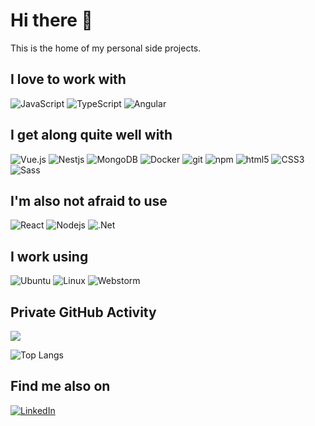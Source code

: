 # Hi there 👋
This is the home of my personal side projects. 

## I love to work with
<p>
  <img alt="JavaScript" src="https://img.shields.io/badge/JavaScript%20-%23F7DF1E.svg?style=for-the-badge&logo=javascript&logoColor=black" />
  <img alt="TypeScript" src="https://img.shields.io/badge/-TypeScript-3178C6?style=for-the-badge&logo=typescript&logoColor=white">
  <img alt="Angular" src="https://img.shields.io/badge/-Angular-DD0031?style=for-the-badge&logo=angular&logoColor=white" />
</p>

## I get along quite well with
<p>
  <img alt="Vue.js" src="https://img.shields.io/badge/-Vue.js-4FC08D?style=for-the-badge&logo=vue.js&logoColor=white" />
  <img alt="Nestjs" src="https://img.shields.io/badge/-NestJs-E0234E?style=for-the-badge&logo=NestJS&logoColor=white" />
  <img alt="MongoDB" src="https://img.shields.io/badge/-MongoDB-47A248?style=for-the-badge&logo=MongoDB&logoColor=white" />
  <img alt="Docker" src="https://img.shields.io/badge/-Docker-46a2f1?style=for-the-badge&logo=docker&logoColor=white" />
  <img alt="git" src="https://img.shields.io/badge/-Git-F05032?style=for-the-badge&logo=git&logoColor=white" />
  <img alt="npm" src="https://img.shields.io/badge/-NPM-CB3837?style=for-the-badge&logo=npm&logoColor=white" />
  <img alt="html5" src="https://img.shields.io/badge/-HTML5-E34F26?style=for-the-badge&logo=html5&logoColor=white" />
  <img alt="CSS3" src="https://img.shields.io/badge/CSS3%20-%231572B6.svg?style=for-the-badge&logo=css3&logoColor=white" />
  <img alt="Sass" src="https://img.shields.io/badge/-Sass-CC6699?style=for-the-badge&logo=sass&logoColor=white" />
</p>

## I'm also not afraid to use
<p>
  <img alt="React" src="https://img.shields.io/badge/-React-45b8d8?style=for-the-badge&logo=react&logoColor=white" />
  <img alt="Nodejs" src="https://img.shields.io/badge/-Nodejs-43853d?style=for-the-badge&logo=Node.js&logoColor=white" />
  <img alt=".Net" src="https://img.shields.io/badge/-.Net-512BD4?style=for-the-badge&logo=.net&logoColor=white" />
</p>

## I work using
<p>
  <img alt="Ubuntu" src="https://img.shields.io/badge/-Ubuntu-E95420?style=for-the-badge&logo=ubuntu&logoColor=white" />
  <img alt="Linux" src="https://img.shields.io/badge/-Linux-FCC624?style=for-the-badge&logo=Linux&logoColor=white" />
  <img alt="Webstorm" src="https://img.shields.io/badge/-Webstorm-000000?style=for-the-badge&logo=Webstorm&logoColor=white" />
</p>

## Private GitHub Activity
<img  src="https://github-readme-streak-stats.herokuapp.com/?user=kinpeter&theme=dark" width="auto" >

![Top Langs](https://github-readme-stats.vercel.app/api/top-langs/?username=kinpeter&layout=compact)

## Find me also on
<p>
  <a href="https://www.linkedin.com/in/peter-kin/">
  <img alt="LinkedIn" src="https://img.shields.io/badge/LinkedIn-0077B5?style=for-the-badge&logo=linkedin&logoColor=white" />
  </a>
</p>

<!--
**KinPeter/KinPeter** is a ✨ _special_ ✨ repository because its `README.md` (this file) appears on your GitHub profile.

Here are some ideas to get you started:

- 🔭 I’m currently working on ...
- 🌱 I’m currently learning ...
- 👯 I’m looking to collaborate on ...
- 🤔 I’m looking for help with ...
- 💬 Ask me about ...
- 📫 How to reach me: ...
- 😄 Pronouns: ...
- ⚡ Fun fact: ...
-->
